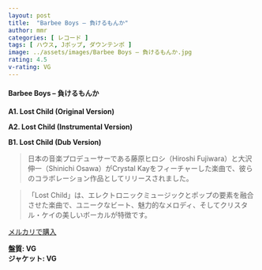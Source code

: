 ```yaml
---
layout: post
title:  "Barbee Boys – 負けるもんか"
author: mmr
categories: [ レコード ]
tags: [ ハウス, Jポップ, ダウンテンポ ]
image: ../assets/images/Barbee Boys – 負けるもんか.jpg
rating: 4.5
v-rating: VG
---
```


#### Barbee Boys – 負けるもんか

**A1. Lost Child (Original Version)**

**A2. Lost Child (Instrumental Version)**

**B1. Lost Child (Dub Version)**


> 日本の音楽プロデューサーである藤原ヒロシ（Hiroshi Fujiwara）と大沢伸一（Shinichi Osawa）がCrystal Kayをフィーチャーした楽曲で、彼らのコラボレーション作品としてリリースされました。

> 「Lost Child」は、エレクトロニックミュージックとポップの要素を融合させた楽曲で、ユニークなビート、魅力的なメロディ、そしてクリスタル・ケイの美しいボーカルが特徴です。


[メルカリで購入](https://jp.mercari.com/item/m23583958254)


<div class="mt-4 mb-4 d-flex align-items-center">
<strong class="mr-1">盤質: VG</strong>
</div>
<div class="mt-4 mb-4 d-flex align-items-center">
<strong class="mr-1">ジャケット: VG</strong>
</div>